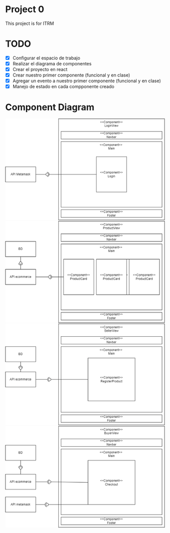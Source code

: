 # Project 0

This project is for ITRM

# TODO
- [x] Configurar el espacio de trabajo
- [x] Realizar el diagrama de componentes
- [x] Crear el proyecto en react
- [x] Crear nuestro primer componente (funcional y en clase)
- [x] Agregar un evento a nuestro primer componente (funcional y en clase)
- [x] Manejo de estado en cada compponente creado

# Component Diagram
![Component Diagram 1](./ComponentsDiagram2Page1.png)
![Component Diagram 2](./ComponentsDiagram2Page2.png)
![Component Diagram 3](./ComponentsDiagram2Page3.png)
![Component Diagram 4](./ComponentsDiagram2Page4.png)